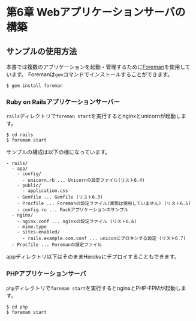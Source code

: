 # 第6章 Webアプリケーションサーバの構築

## サンプルの使用方法

本書では複数のアプリケーションを起動・管理するために[Foreman](http://ddollar.github.io/foreman/)を使用しています。
Foremanは`gem`コマンドでインストールすることができます。

```
$ gem install foreman
```

### Ruby on Railsアプリケーションサーバー

`rails`ディレクトリで`foreman start`を実行するとnginxとunicornが起動します。

```
$ cd rails
$ foreman start
```

サンプルの構成は以下の様になっています。

```
- rails/
  - app/
    - config/
      - unicorn.rb ... Unicornの設定ファイル(リスト6.4)
    - public/
      - application.css
    - Gemfile ... Gemfile (リスト6.3)
    - Procfile ... Foremanの設定ファイル(実際は使用していません) (リスト6.5)
    - config.ru ... Rackアプリケーションのサンプル
  - nginx/
    - nginx.conf ... nginxの設定ファイル (リスト6.6)
    - mime.type
    - sites-enabled/
      - rails.example.com.conf ... uniconにプロキシする設定 (リスト6.7)
  - Procfile ... Foremanの設定ファイル
```

appディレクトリ以下はそのままHerokuにデプロイすることもできます。


### PHPアプリケーションサーバ

`php`ディレクトリで`foreman start`を実行するとnginxとPHP-FPMが起動します。

```
$ cd php
$ foreman start
```
